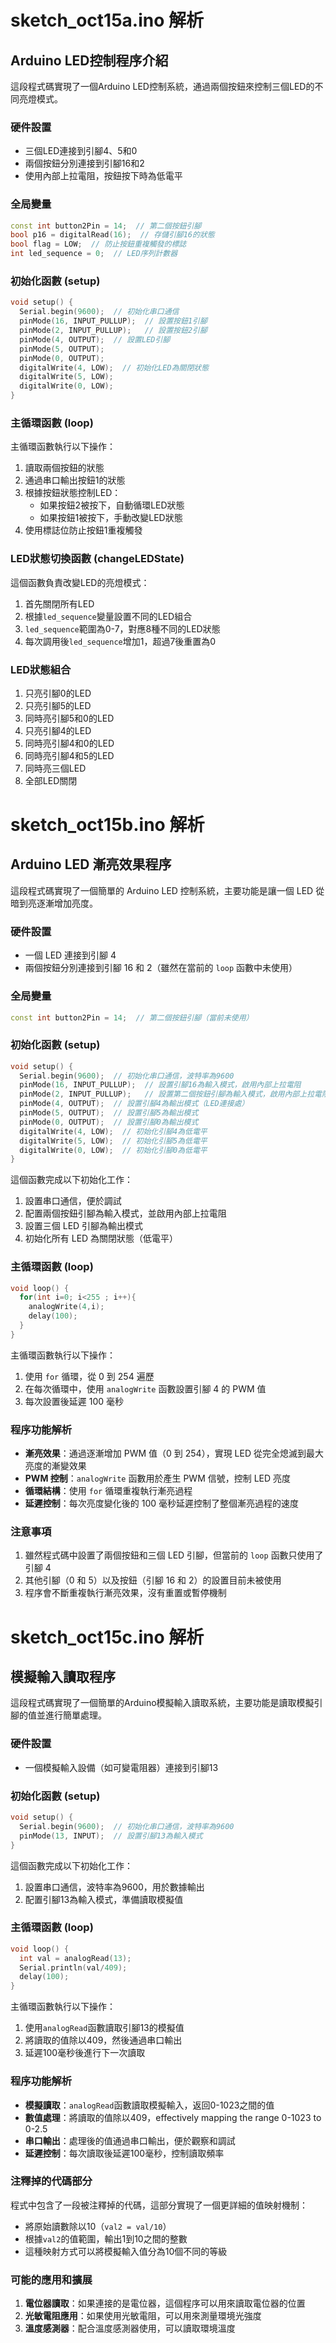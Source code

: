 
# sketch_oct15a.ino 解析
## Arduino LED控制程序介紹

這段程式碼實現了一個Arduino LED控制系統，通過兩個按鈕來控制三個LED的不同亮燈模式。

### 硬件設置

- 三個LED連接到引腳4、5和0
- 兩個按鈕分別連接到引腳16和2
- 使用內部上拉電阻，按鈕按下時為低電平

### 全局變量

```cpp
const int button2Pin = 14;  // 第二個按鈕引腳
bool p16 = digitalRead(16);  // 存儲引腳16的狀態
bool flag = LOW;  // 防止按鈕重複觸發的標誌
int led_sequence = 0;  // LED序列計數器
```

### 初始化函數 (setup)

```cpp
void setup() {
  Serial.begin(9600);  // 初始化串口通信
  pinMode(16, INPUT_PULLUP);  // 設置按鈕1引腳
  pinMode(2, INPUT_PULLUP);   // 設置按鈕2引腳
  pinMode(4, OUTPUT);  // 設置LED引腳
  pinMode(5, OUTPUT);
  pinMode(0, OUTPUT);
  digitalWrite(4, LOW);  // 初始化LED為關閉狀態
  digitalWrite(5, LOW);
  digitalWrite(0, LOW);
}
```

### 主循環函數 (loop)

主循環函數執行以下操作：

1. 讀取兩個按鈕的狀態
2. 通過串口輸出按鈕1的狀態
3. 根據按鈕狀態控制LED：
   - 如果按鈕2被按下，自動循環LED狀態
   - 如果按鈕1被按下，手動改變LED狀態
4. 使用標誌位防止按鈕1重複觸發

### LED狀態切換函數 (changeLEDState)

這個函數負責改變LED的亮燈模式：

1. 首先關閉所有LED
2. 根據`led_sequence`變量設置不同的LED組合
3. `led_sequence`範圍為0-7，對應8種不同的LED狀態
4. 每次調用後`led_sequence`增加1，超過7後重置為0

### LED狀態組合

1. 只亮引腳0的LED
2. 只亮引腳5的LED
3. 同時亮引腳5和0的LED
4. 只亮引腳4的LED
5. 同時亮引腳4和0的LED
6. 同時亮引腳4和5的LED
7. 同時亮三個LED
8. 全部LED關閉


# sketch_oct15b.ino 解析
## Arduino LED 漸亮效果程序

這段程式碼實現了一個簡單的 Arduino LED 控制系統，主要功能是讓一個 LED 從暗到亮逐漸增加亮度。

### 硬件設置

- 一個 LED 連接到引腳 4
- 兩個按鈕分別連接到引腳 16 和 2（雖然在當前的 `loop` 函數中未使用）

### 全局變量

```cpp
const int button2Pin = 14;  // 第二個按鈕引腳（當前未使用）
```

### 初始化函數 (setup)

```cpp
void setup() {
  Serial.begin(9600);  // 初始化串口通信，波特率為9600
  pinMode(16, INPUT_PULLUP);  // 設置引腳16為輸入模式，啟用內部上拉電阻
  pinMode(2, INPUT_PULLUP);   // 設置第二個按鈕引腳為輸入模式，啟用內部上拉電阻
  pinMode(4, OUTPUT);  // 設置引腳4為輸出模式（LED連接處）
  pinMode(5, OUTPUT);  // 設置引腳5為輸出模式
  pinMode(0, OUTPUT);  // 設置引腳0為輸出模式
  digitalWrite(4, LOW);  // 初始化引腳4為低電平
  digitalWrite(5, LOW);  // 初始化引腳5為低電平
  digitalWrite(0, LOW);  // 初始化引腳0為低電平
}
```

這個函數完成以下初始化工作：

1. 設置串口通信，便於調試
2. 配置兩個按鈕引腳為輸入模式，並啟用內部上拉電阻
3. 設置三個 LED 引腳為輸出模式
4. 初始化所有 LED 為關閉狀態（低電平）

### 主循環函數 (loop)

```cpp
void loop() {
  for(int i=0; i<255 ; i++){
    analogWrite(4,i);
    delay(100);
  }
}
```

主循環函數執行以下操作：

1. 使用 `for` 循環，從 0 到 254 遍歷
2. 在每次循環中，使用 `analogWrite` 函數設置引腳 4 的 PWM 值
3. 每次設置後延遲 100 毫秒

### 程序功能解析

- **漸亮效果**：通過逐漸增加 PWM 值（0 到 254），實現 LED 從完全熄滅到最大亮度的漸變效果
- **PWM 控制**：`analogWrite` 函數用於產生 PWM 信號，控制 LED 亮度
- **循環結構**：使用 `for` 循環重複執行漸亮過程
- **延遲控制**：每次亮度變化後的 100 毫秒延遲控制了整個漸亮過程的速度

### 注意事項

1. 雖然程式碼中設置了兩個按鈕和三個 LED 引腳，但當前的 `loop` 函數只使用了引腳 4
2. 其他引腳（0 和 5）以及按鈕（引腳 16 和 2）的設置目前未被使用
3. 程序會不斷重複執行漸亮效果，沒有重置或暫停機制


# sketch_oct15c.ino 解析
## 模擬輸入讀取程序

這段程式碼實現了一個簡單的Arduino模擬輸入讀取系統，主要功能是讀取模擬引腳的值並進行簡單處理。

### 硬件設置

- 一個模擬輸入設備（如可變電阻器）連接到引腳13

### 初始化函數 (setup)

```cpp
void setup() {
  Serial.begin(9600);  // 初始化串口通信，波特率為9600
  pinMode(13, INPUT);  // 設置引腳13為輸入模式
}
```

這個函數完成以下初始化工作：

1. 設置串口通信，波特率為9600，用於數據輸出
2. 配置引腳13為輸入模式，準備讀取模擬值

### 主循環函數 (loop)

```cpp
void loop() {
  int val = analogRead(13);
  Serial.println(val/409);
  delay(100);
}
```

主循環函數執行以下操作：

1. 使用`analogRead`函數讀取引腳13的模擬值
2. 將讀取的值除以409，然後通過串口輸出
3. 延遲100毫秒後進行下一次讀取

### 程序功能解析

- **模擬讀取**：`analogRead`函數讀取模擬輸入，返回0-1023之間的值
- **數值處理**：將讀取的值除以409，effectively mapping the range 0-1023 to 0-2.5
- **串口輸出**：處理後的值通過串口輸出，便於觀察和調試
- **延遲控制**：每次讀取後延遲100毫秒，控制讀取頻率

### 注釋掉的代碼部分

程式中包含了一段被注釋掉的代碼，這部分實現了一個更詳細的值映射機制：

- 將原始讀數除以10（`val2 = val/10`）
- 根據`val2`的值範圍，輸出1到10之間的整數
- 這種映射方式可以將模擬輸入值分為10個不同的等級

### 可能的應用和擴展

1. **電位器讀取**：如果連接的是電位器，這個程序可以用來讀取電位器的位置
2. **光敏電阻應用**：如果使用光敏電阻，可以用來測量環境光強度
3. **溫度感測器**：配合溫度感測器使用，可以讀取環境溫度
